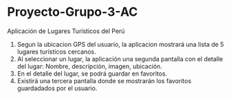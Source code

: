 # Proyecto-Grupo-3-AC

Aplicación de Lugares Turísticos del Perú

1. Segun la ubicacion GPS del usuario, la aplicacion mostrará una lista de 5 lugares turísticos cercanos.
2. Al seleccionar un lugar, la aplicación una segunda pantalla con el detalle del lugar: Nombre, descripción, imagen, ubicación.
3. En el detalle del lugar, se podrá guardar en favoritos.
4. Existirá una tercera pantalla donde se mostrarán los favoritos guardadados por el usuario.
